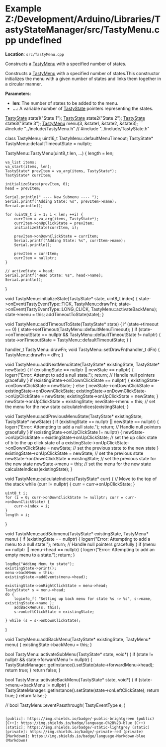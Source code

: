 <a id="_z_1_2_development_2_arduino_2_libraries_2_tasty_state_manager_2src_2_tasty_menu_8cpp-example"></a>
# Example Z:/Development/Arduino/Libraries/TastyStateManager/src/TastyMenu.cpp undefined

**Location**: `src/TastyMenu.cpp`

Constructs a [TastyMenu](class_tasty_menu.md#class_tasty_menu) with a specified number of states.

Constructs a [TastyMenu](class_tasty_menu.md#class_tasty_menu) with a specified number of states.This constructor initializes the menu with a given number of states and links them together in a circular manner.






**Parameters**:

* **len**: The number of states to be added to the menu.
* **...**: A variable number of [TastyState](class_tasty_state.md#class_tasty_state) pointers representing the states.

[TastyState](class_tasty_state.md#class_tasty_state) state1("State 1"); [TastyState](class_tasty_state.md#class_tasty_state) state2("State 2"); [TastyState](class_tasty_state.md#class_tasty_state) state3("State 3"); [TastyMenu](class_tasty_menu.md#class_tasty_menu) menu(3, &state1, &state2, &state3); ```
#include "../include/TastyMenu.h"
// #include "../include/TastyState.h"

class TastyMenu;
uint16_t TastyMenu::defaultMenuTimeout;
TastyState* TastyMenu::defaultTimeoutState = nullptr;

TastyMenu::TastyMenu(uint8_t len, ...) {
    length = len;

    va_list items;
    va_start(items, len);
    TastyState* prevItem = va_arg(items, TastyState*);
    TastyState* currItem;

    initializeState(prevItem, 0);
    head = prevItem;

    Serial.println(" ---- New Submenu ---- ");
    Serial.printf("Adding State: %s", prevItem->name);
    Serial.println();

    for (uint8_t i = 1; i < len; ++i) {
        currItem = va_arg(items, TastyState*);
        currItem->onUpClickState = prevItem;
        initializeState(currItem, i);

        prevItem->onDownClickState = currItem;
        Serial.printf("Adding State: %s", currItem->name);
        Serial.println();

        prevItem = currItem;
        currItem = nullptr;
    }

    // activeState = head;
    Serial.printf("Head State: %s", head->name);
    Serial.println();
}

void TastyMenu::initializeState(TastyState* state, uint8_t index) {
    state->onEvent(TastyEventType::TICK, TastyMenu::drawFn);
    state->onEvent(TastyEventType::LONG_CLICK, TastyMenu::activateBackMenu);
    state->menu = this;
    addTimeoutToState(state);
}

void TastyMenu::addTimeoutToState(TastyState* state) {
    if (state->timeout == 0) {
        state->setTimeout(TastyMenu::defaultMenuTimeout);
    }
    if (state->onTimeoutState == nullptr && TastyMenu::defaultTimeoutState != nullptr) {
        state->onTimeoutState = TastyMenu::defaultTimeoutState;
    }
}

handler_t TastyMenu::drawFn;
void TastyMenu::setDrawFn(handler_t dFn) {
    TastyMenu::drawFn = dFn;
}

void TastyMenu::addNextMenuState(TastyState* existingState, TastyState* newState) {
    if (existingState == nullptr || newState == nullptr) {
        logerr("Error: Attempt to add a null state.");
        return; // Handle null pointers gracefully
    }
    if (existingState->onDownClickState == nullptr) {
        existingState->onDownClickState = newState;
    } else {
        newState->onDownClickState = existingState->onDownClickState;
        existingState->onDownClickState->onUpClickState = newState;
        existingState->onUpClickState = newState;
    }
    newState->onUpClickState = existingState;
    newState->menu = this; // set the menu for the new state
    calculateIndices(existingState);
}

void TastyMenu::addPreviousMenuState(TastyState* existingState, TastyState* newState) {
    if (existingState == nullptr || newState == nullptr) {
        logerr("Error: Attempting to add a null state.");
        return; // Handle null pointers gracefully
    }
    if (existingState->onUpClickState != nullptr) {
        newState->onUpClickState = existingState->onUpClickState; // set the up click state of b to the up click state of a
        existingState->onUpClickState->onDownClickState = newState; // set the previous state to the new state
    }
    existingState->onUpClickState = newState; // set the previous state
    newState->onDownClickState = existingState; // set the previous state for the new state
    newState->menu = this; // set the menu for the new state
    calculateIndices(existingState);
}

void TastyMenu::calculateIndices(TastyState* curr) {
    // Move to the top of the stack
    while (curr != nullptr) {
        curr = curr->onUpClickState;
    }

    uint8_t i;
    for (i = 0; curr->onDownClickState != nullptr; curr = curr->onDownClickState) {
        curr->index = i;
    }
    length = i;
}

void TastyMenu::addSubmenu(TastyState* existingState, TastyMenu* menu) {
    if (existingState == nullptr) {
        logerr("Error: Attempting to add a menu to a null state.");
        return; // Handle null pointers gracefully
    }
    if (menu == nullptr || menu->head == nullptr) {
        logerr("Error: Attempting to add an empty menu to a state.");
        return;
    }

    logdbg("Adding Menu to state");
    existingState->print();
    menu->backMenu = this;
    existingState->addEvents(menu->head);

    existingState->onRightClickState = menu->head;
    TastyState* s = menu->head;
    do {
        loginfo_f( "Setting up back menu for state %s -> %s", s->name, existingState->name );
        addBackMenu(s, this);
        s->onLeftClickState = existingState;

    } while (s = s->onDownClickState);
}

void TastyMenu::addBackMenu(TastyState* existingState, TastyMenu* menu) {
    existingState->backMenu = this;
}

bool TastyMenu::activateSubMenu(TastyState* state, void*) {
    if (state != nullptr && state->forwardMenu != nullptr) {
        TastyStateManager::getInstance().setState(state->forwardMenu->head);
        return true;
    }
    return false;
}

bool TastyMenu::activateBackMenu(TastyState* state, void*) {
    if (state->menu->backMenu != nullptr) {
        TastyStateManager::getInstance().setState(state->onLeftClickState);
        return true;
    }
    return false;
}

// bool TastyMenu::eventPassthrough( TastyEventType e, )
```

[public]: https://img.shields.io/badge/-public-brightgreen (public)
[C++]: https://img.shields.io/badge/language-C%2B%2B-blue (C++)
[static]: https://img.shields.io/badge/-static-lightgrey (static)
[private]: https://img.shields.io/badge/-private-red (private)
[Markdown]: https://img.shields.io/badge/language-Markdown-blue (Markdown)